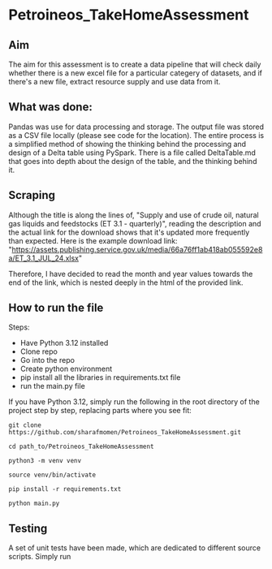 # Petroineos_TakeHomeAssessment

## Aim

The aim for this assessment is to create a data pipeline that will check daily whether there is a new excel file for a particular categery of datasets, and if there's a new file, extract resource supply and use data from it. 

## What was done:

Pandas was use for data processing and storage. The output file was stored as a CSV file locally (please see code for the location). The entire process is a simplified method of showing the thinking behind the processing and design of a Delta table using PySpark. There is a file called DeltaTable.md that goes into depth about the design of the table, and the thinking behind it. 

## Scraping

Although the title is along the lines of, "Supply and use of crude oil, natural gas liquids and feedstocks (ET 3.1 - quarterly)", reading the description and the actual link for the download shows that it's updated more frequently than expected. Here is the example download link:
"https://assets.publishing.service.gov.uk/media/66a76ff1ab418ab055592e8a/ET_3.1_JUL_24.xlsx"

Therefore, I have decided to read the month and year values towards the end of the link, which is nested deeply in the html of the provided link. 

## How to run the file

Steps:
- Have Python 3.12 installed
- Clone repo
- Go into the repo
- Create python environment
- pip install all the libraries in requirements.txt file
- run the main.py file

If you have Python 3.12, simply run the following in the root directory of the project step by step, replacing parts where you see fit:
```
git clone https://github.com/sharafmomen/Petroineos_TakeHomeAssessment.git

cd path_to/Petroineos_TakeHomeAssessment

python3 -m venv venv

source venv/bin/activate

pip install -r requirements.txt

python main.py
```

## Testing

A set of unit tests have been made, which are dedicated to different source scripts. Simply run